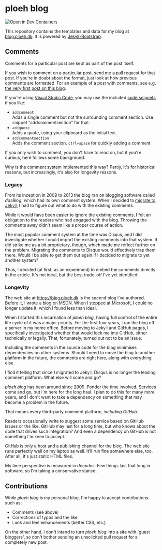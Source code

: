 # ploeh blog

[![Open in Dev Containers](https://img.shields.io/static/v1?label=Dev%20Containers&message=Open&color=blue)](https://vscode.dev/redirect?url=vscode://ms-vscode-remote.remote-containers/cloneInVolume?url=https://github.com/ploeh/ploeh.github.com)

This repository contains the templates and data for my blog at [blog.ploeh.dk](https://blog.ploeh.dk). It is powered by [Jekyll-Bootstrap](http://jekyllbootstrap.com).

## Comments

Comments for a particular post are kept as part of the post itself.

If you wish to comment on a particular post, send me a pull request for that post. If you're in doubt about the format, just look at how previous comments are formatted. For an example of a post with comments, see e.g. [the very first post on this blog](/_posts/2009-01-28-LivingInInterestingTimes.html).

If you're using [Visual Studio Code](https://code.visualstudio.com/), you may use the included [code snippets](https://code.visualstudio.com/docs/editor/userdefinedsnippets) if you like:

+ `addcomment`  
  Adds a single comment but not the surrounding comment section.
  Use snippet "addcommentsection" for that.
+ `addquote`  
  Adds a quote, using your clipboard as the initial text.
+ `addcommentsection`  
  Adds the comment section. `ctrl+space` for quickly adding a comment

If you only wish to comment, you don't have to read on, but if you're curious, here follows some background.

Why is the comment system implemented this way? Partly, it's for historical reasons, but increasingly, it's also for longevity reasons.

### Legacy

From its inception in 2009 to 2013 the blog ran on blogging software called *dasBlog*, which had its own comment system. When I decided to [migrate to Jekyll](https://blog.ploeh.dk/2013/03/03/moving-the-blog-to-jekyll), I had to figure out what to do with the existing comments.

While it would have been easier to ignore the existing comments, I felt an obligation to the readers who had engaged with the blog. Throwing the comments away didn't seem like a proper course of action.

The most popular comment system at the time was Disqus, and I did investigate whether I could import the existing comments into that system. It did strike me as a bit proprietary, though, which made me reflect further on the problem. Migrating the comments to Disqus would effectively trap them there. Would I be able to get them out again if I decided to migrate to yet another system?

Thus, I decided (at first, as an experiment) to embed the comments directly in the article. It's not ideal, but the best trade-off I've yet identified.

### Longevity

The web site at https://blog.ploeh.dk is the second blog I've authored. Before it, I wrote [a blog on MSDN](http://blogs.msdn.com/ploeh). When I stopped at Microsoft, I could no longer update it, which I found less than ideal.

When I started this incarnation of *ploeh blog*, having full control of the entire life cycle of it was a major priority. For the first four years, I ran the blog off a server in my home office. Before moving to Jekyll and GitHub pages, I specifically investigated whether that would lock me into GitHub, either technically or legally. That, fortunately, turned out not to be an issue.

Including the comments in the source code for the blog minimises dependencies on other systems. Should I need to move the blog to another platform in the future, the comments are right here, along with everything else.

I find it telling that since I migrated to Jekyll, Disqus is no longer the leading comment platform. What else will come and go?

*ploeh blog* has been around since 2009. Ponder the time involved. Services come and go, but I'm here for the long haul. I plan to do this for many more years, and I don't want to take a dependency on something that may become a problem in the future.

That means every third-party comment platform, *including GitHub*.

Readers occasionally write to suggest some service based on GitHub issues or the like. GitHub may last for a long time, but who knows about the code that drives such integration? And even a dependency on GitHub is not something I'm keen to accept.

GitHub is only a host and a publishing channel for the blog. The web site runs perfectly well on my laptop as well. It'll run fine somewhere else, too. After all, it's just static HTML files.

My time perspective is measured in *decades*. Few things last that long in software, so I'm taking a conservative stance.

## Contributions

While *ploeh blog* is my personal blog, I'm happy to accept contributions such as:

* Comments (see above)
* Corrections of typos and the like
* Look and feel enhancements (better CSS, etc.)

On the other hand, I don't intend to turn *ploeh blog* into a site with 'guest bloggers', so don't bother sending an unsolicited pull request for a completely new post.
